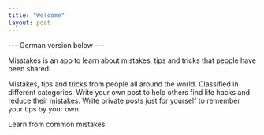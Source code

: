 ```yaml
---
title: "Welcome"
layout: post
---
```


--- German version below ---

Misstakes is an app to learn about mistakes, tips and tricks that people have been shared!

Mistakes, tips and tricks from people all around the world. Classified in different categories.
Write your own post to help others find life hacks and reduce their mistakes.
Write private posts just for yourself to remember your tips by your own.

Learn from common mistakes.
